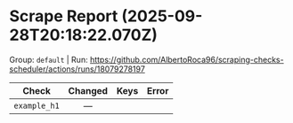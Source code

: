 # Scrape Report (2025-09-28T20:18:22.070Z)

Group: `default`  |  Run: https://github.com/AlbertoRoca96/scraping-checks-scheduler/actions/runs/18079278197

| Check | Changed | Keys | Error |
|---|:---:|:--|:--|
| `example_h1` | — |  |  |

